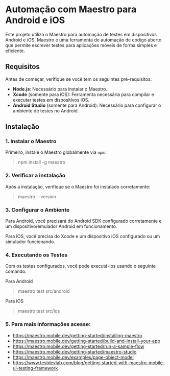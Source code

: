 # Automação com Maestro para Android e iOS

Este projeto utiliza o Maestro para automação de testes em dispositivos Android e iOS. Maestro é uma ferramenta de automação de código aberto que permite escrever testes para aplicações móveis de forma simples e eficiente.

## Requisitos

Antes de começar, verifique se você tem os seguintes pré-requisitos:

- **Node.js**: Necessário para instalar o Maestro.
- **Xcode** (somente para iOS): Ferramenta necessária para compilar e executar testes em dispositivos iOS.
- **Android Studio** (somente para Android): Necessário para configurar o ambiente de testes no Android.

## Instalação

### 1. Instalar o Maestro

Primeiro, instale o Maestro globalmente via `npm`:

> npm install -g maestro

### 2. Verificar a instalação

Após a instalação, verifique se o Maestro foi instalado corretamente:

> maestro --version

### 3. Configurar o Ambiente

Para Android, você precisará do Android SDK configurado corretamente e um dispositivo/emulador Android em funcionamento.

Para iOS, você precisa do Xcode e um dispositivo iOS configurado ou um simulador funcionando.

### 4. Executando os Testes

Com os testes configurados, você pode executá-los usando o seguinte comando:

Para Android

> maestro test src/android

Para iOS

> maestro test src/ios

### 5. Para mais informações acesse:

* https://maestro.mobile.dev/getting-started/installing-maestro
* https://maestro.mobile.dev/getting-started/build-and-install-your-app
* https://maestro.mobile.dev/getting-started/run-a-sample-flow
* https://maestro.mobile.dev/getting-started/maestro-studio
* https://maestro.mobile.dev/examples/page-object-model
* https://www.testdevlab.com/blog/getting-started-with-maestro-mobile-ui-testing-framework
